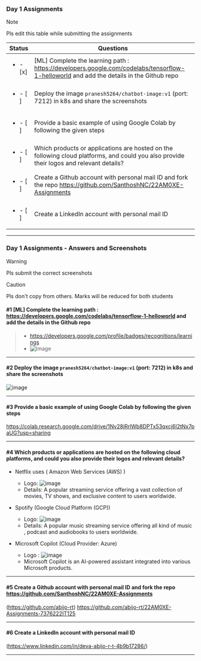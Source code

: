 ### Day 1 Assignments

> [!NOTE]
> Pls edit this table while submitting the assignments

| Status         | Questions     | 
|----------------|---------------|
| <ul><li>- [x] </li></ul> | [ML] Complete the learning path : https://developers.google.com/codelabs/tensorflow-1-helloworld and add the details in the Github repo |
| <ul><li>- [ ] </li></ul> | Deploy the image `pranesh5264/chatbot-image:v1` (port: 7212) in k8s and share the screenshots |
| <ul><li>- [ ] </li></ul> | Provide a basic example of using Google Colab by following the given steps  |
| <ul><li>- [ ] </li></ul> | Which products or applications are hosted on the following cloud platforms, and could you also provide their logos and relevant details?  |
| <ul><li>- [ ] </li></ul> | Create a Github account with personal mail ID and fork the repo https://github.com/SanthoshNC/22AM0XE-Assignments  |
| <ul><li>- [ ] </li></ul> | Create a LinkedIn account with personal mail ID  |


***

### Day 1 Assignments - Answers and Screenshots

> [!WARNING]
> Pls submit the correct screenshots

> [!CAUTION]
> Pls don't copy from others. Marks will be reduced for both students

#### #1 [ML] Complete the learning path : https://developers.google.com/codelabs/tensorflow-1-helloworld and add the details in the Github repo
> - https://developers.google.com/profile/badges/recognitions/learnings
> - ![image](https://github.com/user-attachments/assets/5e49e482-dc8d-4e10-afe0-b272fb54177b)

***

#### #2 Deploy the image `pranesh5264/chatbot-image:v1` (port: 7212) in k8s and share the screenshots
![image](https://github.com/user-attachments/assets/9c3b7a42-ffe6-4fde-90e9-2b2d95b3e16b)

***

#### #3 Provide a basic example of using Google Colab by following the given steps
https://colab.research.google.com/drive/1Nv28jRrlWb8DPTx53qxcj6l2tNx7paUG?usp=sharing

***

#### #4 Which products or applications are hosted on the following cloud platforms, and could you also provide their logos and relevant details? 
- Netflix uses ( Amazon Web Services (AWS) )
  - Logo: ![image](https://github.com/user-attachments/assets/07590676-a646-4759-b056-0b6aac5ae348)
  - Details: A popular streaming service offering a vast collection of movies, TV shows, and exclusive content to users worldwide. 
- Spotify (Google Cloud Platform (GCP))
  - Logo: ![image](https://github.com/user-attachments/assets/abd8757d-ec9b-4723-9c6d-eb4fe4acdba2)
  - Details: A popular music streaming service offering all kind of music , podcast and audiobooks to users worldwide.
    
- Microsoft Copilot (Cloud Provider: Azure)
  - Logo : ![image](https://github.com/user-attachments/assets/951d86ef-12b0-4e0a-8ca6-90645d184fa0)
  - Microsoft Copilot is an AI-powered assistant integrated into various Microsoft products.

***

#### #5 Create a Github account with personal mail ID and fork the repo https://github.com/SanthoshNC/22AM0XE-Assignments
(https://github.com/abijo-rt)
https://github.com/abijo-rt/22AM0XE-Assignments-7376222IT125
***

#### #6 Create a LinkedIn account with personal mail ID
(https://www.linkedin.com/in/deva-abijo-r-t-4b9b17286/)

***
